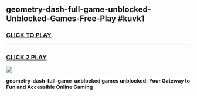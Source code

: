 
## geometry-dash-full-game-unblocked-Unblocked-Games-Free-Play #kuvk1
<h3>
<a href="https://us.freeplayer.one?title=geometry-dash-full-game-unblocked&ref=9M">CLICK TO PLAY</a></h3>
<hr>

<h3>
<a href="https://us.freeplayer.one?title=geometry-dash-full-game-unblocked&ref=9M">CLICK 2 PLAY</a>
  
</h3>

<a href="https://us.freeplayer.one?title=geometry-dash-full-game-unblocked&ref=9M"><img src="https://clearcache.store/games.png"></a>


**geometry-dash-full-game-unblocked games unblocked: Your Gateway to Fun and Accessible Online Gaming**
